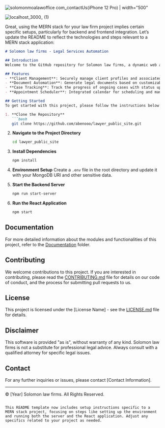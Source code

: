 ![solomonmoalawoffice com_contactUs(iPhone 12 Pro)](https://github.com/abenooo/lawyer_public_site/assets/52881874/b32edf33-1a79-41f4-8aae-ca66a515b6ab) | width="500" 

![localhost_3000_ (1)](https://github.com/abenooo/lawyer_public_site/assets/52881874/99a9de7b-f3fe-420a-b88b-209d7109d9ee)

Great, using the MERN stack for your law firm project implies certain specific setups, particularly for backend and frontend integration. Let’s update the README to reflect the technologies and steps relevant to a MERN stack application:

```markdown
# Solomon law firms - Legal Services Automation

## Introduction
Welcome to the GitHub repository for Solomon law firms, a dynamic web application designed to automate and enhance legal services. This project uses the MERN stack (MongoDB, Express.js, React, and Node.js) to provide a robust and scalable platform.

## Features
- **Client Management**: Securely manage client profiles and associated case details.
- **Document Automation**: Generate legal documents based on customizable templates.
- **Case Tracking**: Track the progress of ongoing cases with status updates and milestone management.
- **Appointment Scheduler**: Integrated calendar for scheduling and managing appointments with clients.

## Getting Started
To get started with this project, please follow the instructions below:

1. **Clone the Repository**
   ```bash
   git clone https://github.com/abenooo/lawyer_public_site.git
   ```
2. **Navigate to the Project Directory**
   ```bash
   cd lawyer_public_site
   ```
3. **Install Dependencies**
   ```bash
   npm install
   ```
4. **Environment Setup**
   Create a `.env` file in the root directory and update it with your MongoDB URI and other sensitive data.

5. **Start the Backend Server**
   ```bash
   npm run start-server
   ```
6. **Run the React Application**
   ```bash
   npm start
   ```

## Documentation
For more detailed information about the modules and functionalities of this project, refer to the [Documentation](docs/) folder.

## Contributing
We welcome contributions to this project. If you are interested in contributing, please read the [CONTRIBUTING.md](CONTRIBUTING.md) file for details on our code of conduct, and the process for submitting pull requests to us.

## License
This project is licensed under the [License Name] - see the [LICENSE.md](LICENSE.md) file for details.

## Disclaimer
This software is provided "as is", without warranty of any kind. Solomon law firms is not a substitute for professional legal advice. Always consult with a qualified attorney for specific legal issues.

## Contact
For any further inquiries or issues, please contact [Contact Information].

---
© [Year] Solomon law firms. All Rights Reserved.
```

This README template now includes setup instructions specific to a MERN stack project, focusing on steps like setting up the environment and running both the server and the React application. Adjust any specifics related to your project as needed.
